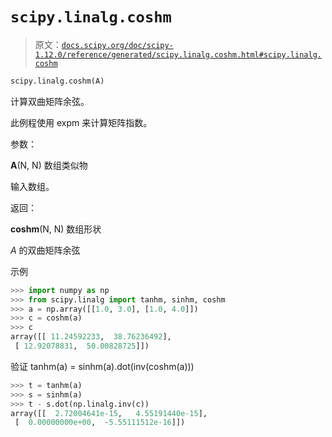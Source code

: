 # `scipy.linalg.coshm`

> 原文：[`docs.scipy.org/doc/scipy-1.12.0/reference/generated/scipy.linalg.coshm.html#scipy.linalg.coshm`](https://docs.scipy.org/doc/scipy-1.12.0/reference/generated/scipy.linalg.coshm.html#scipy.linalg.coshm)

```py
scipy.linalg.coshm(A)
```

计算双曲矩阵余弦。

此例程使用 expm 来计算矩阵指数。

参数：

**A**(N, N) 数组类似物

输入数组。

返回：

**coshm**(N, N) 数组形状

*A* 的双曲矩阵余弦

示例

```py
>>> import numpy as np
>>> from scipy.linalg import tanhm, sinhm, coshm
>>> a = np.array([[1.0, 3.0], [1.0, 4.0]])
>>> c = coshm(a)
>>> c
array([[ 11.24592233,  38.76236492],
 [ 12.92078831,  50.00828725]]) 
```

验证 tanhm(a) = sinhm(a).dot(inv(coshm(a)))

```py
>>> t = tanhm(a)
>>> s = sinhm(a)
>>> t - s.dot(np.linalg.inv(c))
array([[  2.72004641e-15,   4.55191440e-15],
 [  0.00000000e+00,  -5.55111512e-16]]) 
```
